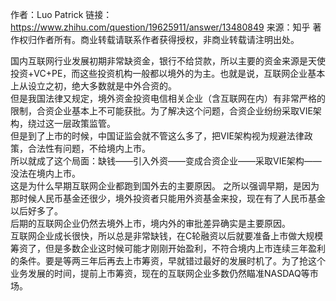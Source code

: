 作者：Luo Patrick
链接：https://www.zhihu.com/question/19625911/answer/13480849
来源：知乎
著作权归作者所有。商业转载请联系作者获得授权，非商业转载请注明出处。

国内互联网行业发展初期非常缺资金，银行不给贷款，所以主要的资金来源是天使投资+VC+PE，而这些投资机构一般都以境外的为主。也就是说，互联网企业基本上从设立之初，绝大多数就是中外合资的。       
但是我国法律又规定，境外资金投资电信相关企业（含互联网在内）有非常严格的限制，合资企业基本上不可能获批。为了解决这个问题，合资企业纷纷采取VIE架构，绕过这一层政策监管。       
但是到了上市的时候，中国证监会就不管这么多了，把VIE架构视为规避法律政策，合法性有问题，不给境内上市。       
所以就成了这个局面：缺钱——引入外资——变成合资企业——采取VIE架构——没法在境内上市。        
这是为什么早期互联网企业都跑到国外去的主要原因。 
之所以强调早期，是因为那时候人民币基金还很少，境外投资者只能用外资基金来投，现在有了人民币基金以后好多了。       
后期的互联网企业仍然去境外上市，境内外的审批差异确实是主要原因。      
互联网企业成长很快，所以总是非常缺钱，在C轮融资以后就要准备上市做大规模筹资了，但是多数企业这时候可能才刚刚开始盈利，不符合境内上市连续三年盈利的条件。要是等两三年后再去上市筹资，早就错过最好的发展时机了。为了抢这个业务发展的时间，提前上市筹资，现在的互联网企业多数仍然瞄准NASDAQ等市场。